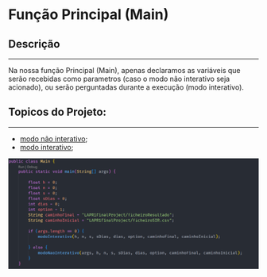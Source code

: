 # Função Principal (Main)

## Descrição ##
-------------------------
Na nossa função Principal (Main), apenas declaramos as variáveis que serão recebidas como parametros 
(caso o modo não interativo seja acionado), ou serão perguntadas durante a execução (modo interativo).

## Topicos do Projeto: ##
-------------------------

* [modo não interativo](Documentos/modoNaoInterativo.md);
* [modo interativo](Documentos/modoInterativo.md);

![main](Imagens/main.png)